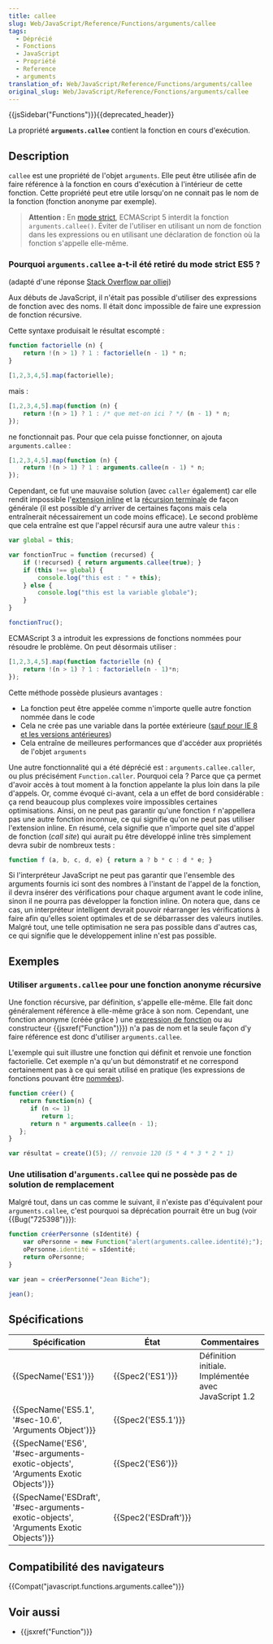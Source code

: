 ```yaml
---
title: callee
slug: Web/JavaScript/Reference/Functions/arguments/callee
tags:
  - Déprécié
  - Fonctions
  - JavaScript
  - Propriété
  - Reference
  - arguments
translation_of: Web/JavaScript/Reference/Functions/arguments/callee
original_slug: Web/JavaScript/Reference/Fonctions/arguments/callee
---
```

{{jsSidebar("Functions")}}{{deprecated_header}}

La propriété **`arguments.callee`** contient la fonction en cours d'exécution.

## Description

`callee` est une propriété de l'objet `arguments`. Elle peut être utilisée afin de faire référence à la fonction en cours d'exécution à l'intérieur de cette fonction. Cette propriété peut etre utile lorsqu'on ne connait pas le nom de la fonction (fonction anonyme par exemple).

> **Attention :** En [mode strict](/fr/docs/Web/JavaScript/Reference/Strict_mode), ECMAScript 5 interdit la fonction `arguments.callee()`. Éviter de l'utiliser en utilisant un nom de fonction dans les expressions ou en utilisant une déclaration de fonction où la fonction s'appelle elle-même.

### Pourquoi `arguments.callee` a-t-il été retiré du mode strict ES5 ?

(adapté d'une réponse [Stack Overflow par olliej](http://stackoverflow.com/a/235760/578288 "http://stackoverflow.com/a/235760/578288"))

Aux débuts de JavaScript, il n'était pas possible d'utiliser des expressions de fonction avec des noms. Il était donc impossible de faire une expression de fonction récursive.

Cette syntaxe produisait le résultat escompté :

```js
function factorielle (n) {
    return !(n > 1) ? 1 : factorielle(n - 1) * n;
}

[1,2,3,4,5].map(factorielle);
```

mais :

```js
[1,2,3,4,5].map(function (n) {
    return !(n > 1) ? 1 : /* que met-on ici ? */ (n - 1) * n;
});
```

ne fonctionnait pas. Pour que cela puisse fonctionner, on ajouta `arguments.callee` :

```js
[1,2,3,4,5].map(function (n) {
    return !(n > 1) ? 1 : arguments.callee(n - 1) * n;
});
```

Cependant, ce fut une mauvaise solution (avec `caller` également) car elle rendit impossible l'[extension inline](https://fr.wikipedia.org/wiki/Extension_inline) et la [récursion terminale](https://fr.wikipedia.org/wiki/R%C3%A9cursion_terminale) de façon générale (il est possible d'y arriver de certaines façons mais cela entraînerait nécessairement un code moins efficace). Le second problème que cela entraîne est que l'appel récursif aura une autre valeur `this` :

```js
var global = this;

var fonctionTruc = function (recursed) {
    if (!recursed) { return arguments.callee(true); }
    if (this !== global) {
        console.log("this est : " + this);
    } else {
        console.log("this est la variable globale");
    }
}

fonctionTruc();
```

ECMAScript 3 a introduit les expressions de fonctions nommées pour résoudre le problème. On peut désormais utiliser :

```js
[1,2,3,4,5].map(function factorielle (n) {
    return !(n > 1) ? 1 : factorielle(n - 1)*n;
});
```

Cette méthode possède plusieurs avantages :

- La fonction peut être appelée comme n'importe quelle autre fonction nommée dans le code
- Cela ne crée pas une variable dans la portée extérieure ([sauf pour IE 8 et les versions antérieures](http://kangax.github.io/nfe/#example_1_function_expression_identifier_leaks_into_an_enclosing_scope))
- Cela entraîne de meilleures performances que d'accéder aux propriétés de l'objet `arguments`

Une autre fonctionnalité qui a été déprécié est : `arguments.callee.caller`, ou plus précisément `Function.caller`. Pourquoi cela ? Parce que ça permet d'avoir accès à tout moment à la fonction appelante la plus loin dans la pile d'appels. Or, comme évoqué ci-avant, cela a un effet de bord considérable : ça rend beaucoup plus complexes voire impossibles certaines optimisations. Ainsi, on ne peut pas garantir qu'une fonction `f` n'appellera pas une autre fonction inconnue, ce qui signifie qu'on ne peut pas utiliser l'extension inline. En résumé, cela signifie que n'importe quel site d'appel de fonction (_call site_) qui aurait pu être développé inline très simplement devra subir de nombreux tests :

```js
function f (a, b, c, d, e) { return a ? b * c : d * e; }
```

Si l'interpréteur JavaScript ne peut pas garantir que l'ensemble des arguments fournis ici sont des nombres à l'instant de l'appel de la fonction, il devra insérer des vérifications pour chaque argument avant le code inline, sinon il ne pourra pas développer la fonction inline. On notera que, dans ce cas, un interpréteur intelligent devrait pouvoir réarranger les vérifications à faire afin qu'elles soient optimales et de se débarrasser des valeurs inutiles. Malgré tout, une telle optimisation ne sera pas possible dans d'autres cas, ce qui signifie que le développement inline n'est pas possible.

## Exemples

### Utiliser `arguments.callee` pour une fonction anonyme récursive

Une fonction récursive, par définition, s'appelle elle-même. Elle fait donc généralement référence à elle-même grâce à son nom. Cependant, une fonction anonyme (créée grâce ) une [expression de fonction](/fr/docs/Web/JavaScript/Reference/Op%C3%A9rateurs/L_op%C3%A9rateur_function) ou au constructeur {{jsxref("Function")}}) n'a pas de nom et la seule façon d'y faire référence est donc d'utiliser `arguments.callee`.

L'exemple qui suit illustre une fonction qui définit et renvoie une fonction factorielle. Cet exemple n'a qu'un but démonstratif et ne correspond certainement pas à ce qui serait utilisé en pratique (les expressions de fonctions pouvant être [nommées](/fr/docs/Web/JavaScript/Reference/Op%C3%A9rateurs/L_op%C3%A9rateur_function)).

```js
function créer() {
   return function(n) {
      if (n <= 1)
         return 1;
      return n * arguments.callee(n - 1);
   };
}

var résultat = create()(5); // renvoie 120 (5 * 4 * 3 * 2 * 1)
```

### Une utilisation d'`arguments.callee` qui ne possède pas de solution de remplacement

Malgré tout, dans un cas comme le suivant, il n'existe pas d'équivalent pour `arguments.callee`, c'est pourquoi sa déprécation pourrait être un bug (voir {{Bug("725398")}}):

```js
function créerPersonne (sIdentité) {
    var oPersonne = new Function("alert(arguments.callee.identité);");
    oPersonne.identité = sIdentité;
    return oPersonne;
}

var jean = créerPersonne("Jean Biche");

jean();
```

## Spécifications

| Spécification                                                                                                    | État                         | Commentaires                                         |
| ---------------------------------------------------------------------------------------------------------------- | ---------------------------- | ---------------------------------------------------- |
| {{SpecName('ES1')}}                                                                                         | {{Spec2('ES1')}}         | Définition initiale. Implémentée avec JavaScript 1.2 |
| {{SpecName('ES5.1', '#sec-10.6', 'Arguments Object')}}                                         | {{Spec2('ES5.1')}}     |                                                      |
| {{SpecName('ES6', '#sec-arguments-exotic-objects', 'Arguments Exotic Objects')}}     | {{Spec2('ES6')}}         |                                                      |
| {{SpecName('ESDraft', '#sec-arguments-exotic-objects', 'Arguments Exotic Objects')}} | {{Spec2('ESDraft')}} |                                                      |

## Compatibilité des navigateurs

{{Compat("javascript.functions.arguments.callee")}}

## Voir aussi

- {{jsxref("Function")}}
